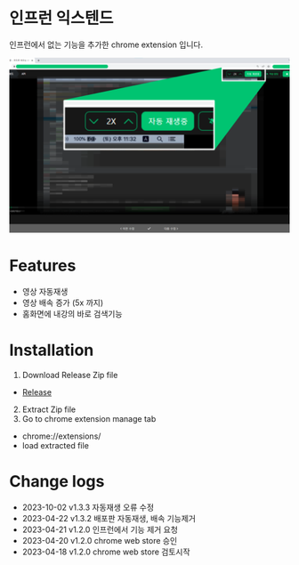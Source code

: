 # 인프런 익스텐드
인프런에서 없는 기능을 추가한 chrome extension 입니다.

<img src='./images/courseScreenShot.png'>

# Features
- 영상 자동재생
- 영상 배속 증가 (5x 까지)
- 홈화면에 내강의 바로 검색기능

# Installation
1. Download Release Zip file
- [Release](https://github.com/secondphantom/chrome-extension-inflearn_extend/releases)
2. Extract Zip file
3. Go to chrome extension manage tab
- chrome://extensions/
- load extracted file

# Change logs
- 2023-10-02 v1.3.3 자동재생 오류 수정
- 2023-04-22 v1.3.2 배포판 자동재생, 배속 기능제거
- 2023-04-21 v1.2.0 인프런에서 기능 제거 요청
- 2023-04-20 v1.2.0 chrome web store 승인
- 2023-04-18 v1.2.0 chrome web store 검토시작